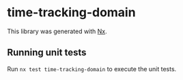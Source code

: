 # time-tracking-domain

This library was generated with [Nx](https://nx.dev).

## Running unit tests

Run `nx test time-tracking-domain` to execute the unit tests.

